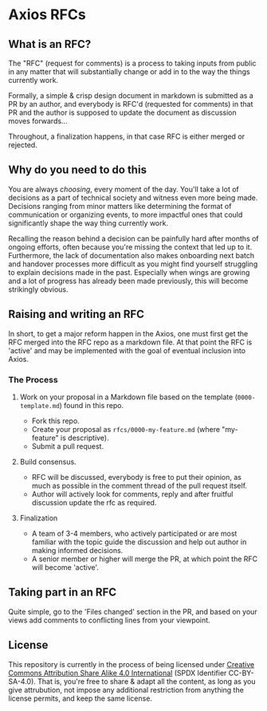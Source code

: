 # Axios RFCs

## What is an RFC?
[what-is-an-rfc]: #what-is-an-rfc

The "RFC" (request for comments) is a process to taking inputs from public in any matter that will substantially change or add in to the way the things currently work.

Formally, a simple & crisp design document in markdown is submitted as a PR by an author, and everybody is RFC'd (requested for comments) in that PR and the author is supposed to update the document as discussion moves forwards...

Throughout, a finalization happens, in that case RFC is either merged or rejected.

## Why do you need to do this
[why-do-you-need-to-do-this]: #why-do-you-need-to-do-this

You are always _choosing_, every moment of the day. You'll take a lot of decisions as a part of technical society and witness even more being made. Decisions ranging from minor matters like determining the format of communication or organizing events, to more impactful ones that could significantly shape the way thing currently work.

Recalling the reason behind a decision can be painfully hard after months of ongoing efforts, often because you're missing the context that led up to it. Furthermore, the lack of documentation also makes onboarding next batch and handover processes more difficult as you might find yourself struggling to explain decisions made in the past. Especially when wings are growing and a lot of progress has already been made previously, this will become strikingly obvious.

## Raising and writing an RFC
[raising-and-writing-an-rfc]: #raising-and-writing-an-rfc

In short, to get a major reform happen in the Axios, one must first get the RFC merged into the RFC repo as a markdown file. At that point the RFC is 'active' and may be implemented with the goal of eventual inclusion into Axios.

### The Process
[the-process]: #the-process

1.  Work on your proposal in a Markdown file based on the template (`0000-template.md`) found in this repo.

    - Fork this repo.
    - Create your proposal as `rfcs/0000-my-feature.md` (where "my-feature" is descriptive).
    - Submit a pull request.

2.  Build consensus.

    - RFC will be discussed, everybody is free to put their opinion, as much as possible in the comment thread of the pull request itself.
    - Author will actively look for comments, reply and after fruitful discussion update the rfc as required.

3.  Finalization

    - A team of 3-4 members, who actively participated or are most familiar with the topic guide the discussion and help out author in making informed decisions.
    - A senior member or higher will merge the PR, at which point the RFC will become 'active'.

## Taking part in an RFC
[taking-part-in-an-rfc]: #taking-part-in-an-rfc

Quite simple, go to the 'Files changed' section in the PR, and based on your views add comments to conflicting lines from your viewpoint.

## License

This repository is currently in the process of being licensed under [Creative Commons Attribution Share Alike 4.0 International](https://spdx.org/licenses/CC-BY-SA-4.0.html) (SPDX Identifier CC-BY-SA-4.0). That is, you're free to share & adapt all the content, as long as you give attrubution, not impose any additional restriction from anything the license permits, and keep the same license.

